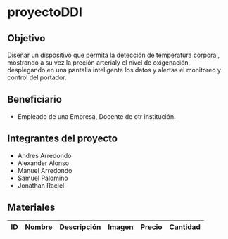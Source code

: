 # proyectoDDI
## Objetivo
Diseñar un dispositivo que permita la detección de temperatura corporal, mostrando a su vez la preción arterialy el nivel de oxigenación, desplegando en una pantalla inteligente los datos y alertas el monitoreo y control del portador.
## Beneficiario
- Empleado de una Empresa, Docente de otr institución.
## Integrantes del proyecto
- Andres Arredondo
- Alexander Alonso
- Manuel Arredondo
- Samuel Palomino
- Jonathan Raciel
## Materiales
|ID|Nombre|Descripción|Imagen|Precio|Cantidad|
|--|------|-----------|------|------|--------|
